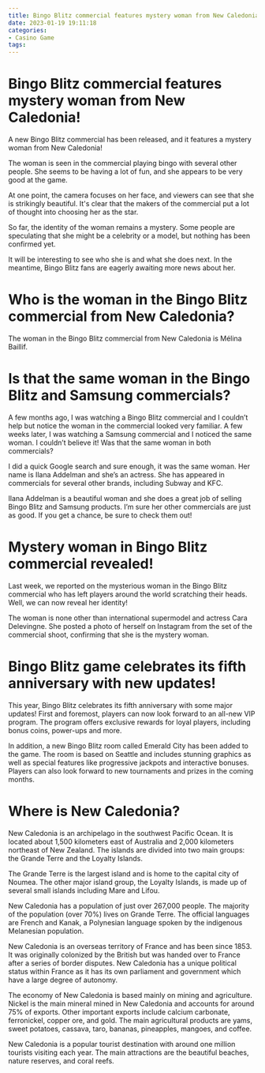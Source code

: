 ```yaml
---
title: Bingo Blitz commercial features mystery woman from New Caledonia!
date: 2023-01-19 19:11:18
categories:
- Casino Game
tags:
---
```



#  Bingo Blitz commercial features mystery woman from New Caledonia!

A new Bingo Blitz commercial has been released, and it features a mystery woman from New Caledonia!

The woman is seen in the commercial playing bingo with several other people. She seems to be having a lot of fun, and she appears to be very good at the game.

At one point, the camera focuses on her face, and viewers can see that she is strikingly beautiful. It's clear that the makers of the commercial put a lot of thought into choosing her as the star.

So far, the identity of the woman remains a mystery. Some people are speculating that she might be a celebrity or a model, but nothing has been confirmed yet.

It will be interesting to see who she is and what she does next. In the meantime, Bingo Blitz fans are eagerly awaiting more news about her.

#  Who is the woman in the Bingo Blitz commercial from New Caledonia?

The woman in the Bingo Blitz commercial from New Caledonia is Mélina Baillif.

#  Is that the same woman in the Bingo Blitz and Samsung commercials?

A few months ago, I was watching a Bingo Blitz commercial and I couldn’t help but notice the woman in the commercial looked very familiar. A few weeks later, I was watching a Samsung commercial and I noticed the same woman. I couldn’t believe it! Was that the same woman in both commercials?

I did a quick Google search and sure enough, it was the same woman. Her name is Ilana Addelman and she’s an actress. She has appeared in commercials for several other brands, including Subway and KFC.

Ilana Addelman is a beautiful woman and she does a great job of selling Bingo Blitz and Samsung products. I’m sure her other commercials are just as good. If you get a chance, be sure to check them out!

#  Mystery woman in Bingo Blitz commercial revealed!

Last week, we reported on the mysterious woman in the Bingo Blitz commercial who has left players around the world scratching their heads. Well, we can now reveal her identity!

The woman is none other than international supermodel and actress Cara Delevingne. She posted a photo of herself on Instagram from the set of the commercial shoot, confirming that she is the mystery woman.

# Bingo Blitz game celebrates its fifth anniversary with new updates!

This year, Bingo Blitz celebrates its fifth anniversary with some major updates! First and foremost, players can now look forward to an all-new VIP program. The program offers exclusive rewards for loyal players, including bonus coins, power-ups and more.

In addition, a new Bingo Blitz room called Emerald City has been added to the game. The room is based on Seattle and includes stunning graphics as well as special features like progressive jackpots and interactive bonuses. Players can also look forward to new tournaments and prizes in the coming months.

#  Where is New Caledonia?

New Caledonia is an archipelago in the southwest Pacific Ocean. It is located about 1,500 kilometers east of Australia and 2,000 kilometers northeast of New Zealand. The islands are divided into two main groups: the Grande Terre and the Loyalty Islands.

The Grande Terre is the largest island and is home to the capital city of Noumea. The other major island group, the Loyalty Islands, is made up of several small islands including Mare and Lifou.

New Caledonia has a population of just over 267,000 people. The majority of the population (over 70%) lives on Grande Terre. The official languages are French and Kanak, a Polynesian language spoken by the indigenous Melanesian population.

New Caledonia is an overseas territory of France and has been since 1853. It was originally colonized by the British but was handed over to France after a series of border disputes. New Caledonia has a unique political status within France as it has its own parliament and government which have a large degree of autonomy.

The economy of New Caledonia is based mainly on mining and agriculture. Nickel is the main mineral mined in New Caledonia and accounts for around 75% of exports. Other important exports include calcium carbonate, ferronickel, copper ore, and gold. The main agricultural products are yams, sweet potatoes, cassava, taro, bananas, pineapples, mangoes, and coffee.

New Caledonia is a popular tourist destination with around one million tourists visiting each year. The main attractions are the beautiful beaches, nature reserves, and coral reefs.